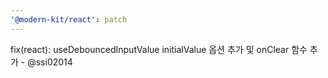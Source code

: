 ```yaml
---
'@modern-kit/react': patch
---
```


fix(react): useDebouncedInputValue initialValue 옵션 추가 및 onClear 함수 추가 - @ssi02014

